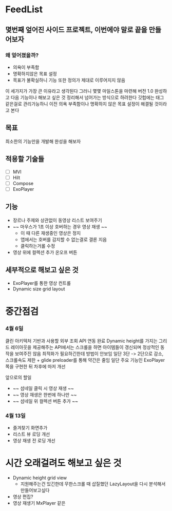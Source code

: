 # FeedList

## 몇번째 엎어진 사이드 프로젝트, 이번에야 말로 끝을 만들어보자

### 왜 엎어졌을까?
* 의욕이 부족함
* 명확하지않은 목표 설정
* 목표가 불확실하니 기능 또한 정의가 제대로 이루어지지 않음

이 세가지가 가장 큰 이유라고 생각된다
그러니 몇몇 마일스톤을 마련해 버전 1.0 완성하고 다음 기능이나 해보고 싶은 것 정리해서 넘어가는 방식으로 하려한다
깃헙에는 태그같은걸로 관리가능하니 이전 의욕 부족함이나 명확하지 않은 목표 설정이 해결될 것이라고 본다

## 목표
최소한의 기능만을 개발해 완성을 해보자

## 적용할 기술들
- [ ] MVI
- [ ] Hilt
- [ ] Compose
- [ ] ExoPlayer

## 기능
* 장르나 주제와 상관없이 동영상 리스트 보여주기
* ~~ 마우스가 1초 이상 호버하는 경우 영상 재생 ~~
  * 이 때 다른 재생중인 영상은 정지
  * 앱에서는 호버를 감지할 수 없는결로 결론 지음
  * 클릭하는거롤 수정
* 영상 위에 컬렉션 추가 온오프 버튼  

## 세부적으로 해보고 싶은 것 
* ExoPlayer를 통한 영상 컨트롤
* Dynamic size grid layout



# 중간점검

### 4월 6일
클린 아키텍처 기반과 사용할 외부 조회 API 연동 완료
Dynamic height를 가지는 그리드 레이아웃을 제공해주는 API에서는 스크롤을 하면 아이템들이 갱신되며 정상적인 동작을 보여주진 않음
최적화가 필요하긴한데 방법이 안보임
일단 3단 -> 2단으로 감소, 스크롤속도 제한 + glide preloader를 통해 약간은 줄임
일단 주요 기능인 ExoPlayer쪽을 구현한 뒤 차후에 마저 개선

앞으로의 할일
* ~~ 섬네일 클릭 시 영상 재생 ~~
* ~~ 영상 재생은 한번에 하나만 ~~
* ~~ 섬네일 위 컬렉션 버튼 추가 ~~

### 4월 13일
* 즐겨찾기 화면추가
* 리스트 뷰 로딩 개선
* 영상 재생 전 로딩 개선



# 시간 오래걸려도 해보고 싶은 것
* Dynamic height grid view 
  * 지원해주는건 있긴한데 무한스크롤 때 삽질했던 LazyLayout을 다시 분석해서 만들어보고싶다
* 영상 편집? 
* 영상 재생기 MxPlayer 같은